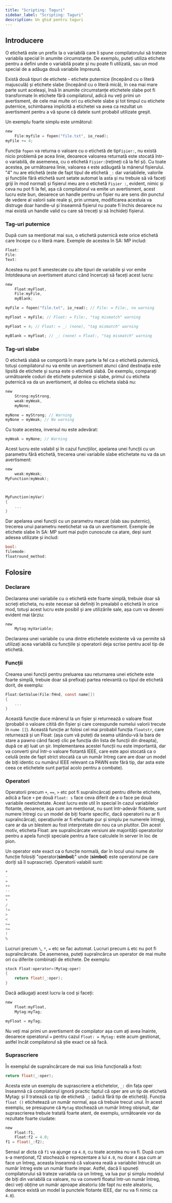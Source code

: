 ```yaml
---
title: "Scripting: Taguri"
sidebar_label: "Scripting: Taguri"
description: Un ghid pentru taguri
---
```


## Introducere

O etichetă este un prefix la o variabilă care îi spune compilatorului să trateze variabila special în anumite circumstanțe. De exemplu, puteți utiliza etichete pentru a defini unde o variabilă poate și nu poate fi utilizată, sau un mod special de a adăuga două variabile împreună.

Există două tipuri de etichete - etichete puternice (începând cu o literă majusculă) și etichete slabe (începând cu o literă mică), în cea mai mare parte sunt aceleași, însă în anumite circumstanțe etichetele slabe pot fi transformate în etichete fără compilatorul, adică nu veți primi un avertisment, de cele mai multe ori cu etichete slabe și tot timpul cu etichete puternice, schimbarea implicită a etichetei va avea ca rezultat un avertisment pentru a vă spune că datele sunt probabil utilizate greșit.

Un exemplu foarte simplu este următorul:

```c
new
    File:myfile = fopen("file.txt", io_read);
myFile += 4;
```

Funcția `fopen` va returna o valoare cu o etichetă de tip`Fișier:`, nu există nicio problemă pe acea linie, deoarece valoarea returnată este stocată într-o variabilă, de asemenea, cu o etichetă `Fișier:`(rețineți că la fel și). Cu toate acestea, pe următoarea linie, valoarea `4` este adăugată la mânerul fișierului. "4" nu are etichetă (este de fapt tipul de etichetă `_:` dar variabilele, valorile și funcțiile fără etichetă sunt setate automat la asta și nu trebuie să vă faceți griji în mod normal) și fișierul meu are o etichetă `Fișier :`, evident, nimic și ceva nu pot fi la fel, așa că compilatorul va emite un avertisment, acest lucru este bun, deoarece un handle pentru un fișier nu are sens din punctul de vedere al valorii sale reale și, prin urmare, modificarea acestuia va distruge doar handle-ul și înseamnă fișierul nu poate fi închis deoarece nu mai există un handle valid cu care să treceți și să închideți fișierul.

### Tag-uri puternice

După cum sa menționat mai sus, o etichetă puternică este orice etichetă care începe cu o literă mare. Exemple de acestea în SA: MP includ:

```c
Float:
File:
Text:
```

Acestea nu pot fi amestecate cu alte tipuri de variabile și vor emite întotdeauna un avertisment atunci când încercați să faceți acest lucru:

```c
new
    Float:myFloat,
    File:myFile,
    myBlank;

myFile = fopen("file.txt", io_read); // File: = File:, no warning

myFloat = myFile; // Float: = File:, "tag mismatch" warning

myFloat = 4; // Float: = _: (none), "tag mismatch" warning

myBlank = myFloat; // _: (none) = Float:, "tag mismatch" warning
```

### Tag-uri slabe

O etichetă slabă se comportă în mare parte la fel ca o etichetă puternică, totuși compilatorul nu va emite un avertisment atunci când destinația este lipsită de etichete și sursa este o etichetă slabă. De exemplu, comparați următoarele coduri de etichete puternice și slabe, primul cu eticheta puternică va da un avertisment, al doilea cu eticheta slabă nu:

```c
new
    Strong:myStrong,
    weak:myWeak,
    myNone;

myNone = myStrong; // Warning
myNone = myWeak; // No warning
```

Cu toate acestea, inversul nu este adevărat:

```c
myWeak = myNone; // Warning
```

Acest lucru este valabil și în cazul funcțiilor, apelarea unei funcții cu un parametru fără etichetă, trecerea unei variabile slabe etichetate nu va da un avertisment:

```c
new
    weak:myWeak;
MyFunction(myWeak);



MyFunction(myVar)
{
    ...
}
```

Dar apelarea unei funcții cu un parametru marcat (slab sau puternic), trecerea unui parametru neetichetat va da un avertisment. Exemple de etichete slabe în SA: MP sunt mai puțin cunoscute ca atare, deși sunt adesea utilizate și includ:

```c
bool:
filemode:
floatround_method:
```

## Folosire

### Declarare

Declararea unei variabile cu o etichetă este foarte simplă, trebuie doar să scrieți eticheta, nu este necesar să definiți în prealabil o etichetă în orice mod, totuși acest lucru este posibil și are utilizările sale, așa cum va deveni evident mai târziu:

```c
new
    Mytag:myVariable;
```

Declararea unei variabile cu una dintre etichetele existente vă va permite să utilizați acea variabilă cu funcțiile și operatorii deja scrise pentru acel tip de etichetă.

### Funcții

Crearea unei funcții pentru preluarea sau returnarea unei etichete este foarte simplă, trebuie doar să prefixați partea relevantă cu tipul de etichetă dorit, de exemplu:

```c
Float:GetValue(File:fHnd, const name[])
{
    ...
}
```

Această funcție duce mânerul la un fișier și returnează o valoare float (probabil o valoare citită din fișier și care corespunde numelui valorii trecute în `nume []`). Această funcție ar folosi cel mai probabil funcția `floatstr`, care returnează și un Float: (așa cum vă puteți da seama uitându-vă la bara de stare a pawno când faceți clic pe funcția din lista de funcții din dreapta), după ce ați luat un șir. Implementarea acestei funcții nu este importantă, dar va converti șirul într-o valoare flotantă IEEE, care este apoi stocată ca o celulă (este de fapt strict stocată ca un număr întreg care are doar un model de biți identic cu numărul IEEE relevant ca PAWN este fără tip, dar asta este ceea ce etichetele sunt parțial acolo pentru a combate).

### Operatori

Operatorii precum `+`, `==`, `>` etc pot fi supraîncărcați pentru diferite etichete, adică a face `+` pe două `Float: s` face ceva diferit de a o face pe două variabile neetichetate. Acest lucru este util în special în cazul variabilelor flotante, deoarece, așa cum am menționat, nu sunt într-adevăr flotante, sunt numere întregi cu un model de biți foarte specific, dacă operatorii nu ar fi supraîncărcați, operațiunile ar fi efectuate pur și simplu pe numerele întregi, care ar da un blestem au fost interpretate din nou ca un plutitor. Din acest motiv, eticheta Float: are supraîncărcate versiuni ale majorității operatorilor pentru a apela funcții speciale pentru a face calculele în server în loc de pion.

Un operator este exact ca o funcție normală, dar în locul unui nume de funcție folosiți "operator(**simbol**)" unde (**simbol**) este operatorul pe care doriți să îl suprascrieți. Operatorii valabili sunt:

```c
+
-
=
++
--
==
*
/
!=
>
<
>=
<=
!
%
```

Lucruri precum `\`, `*`, `=` etc se fac automat. Lucruri precum `&` etc nu pot fi supraîncărcate. De asemenea, puteți supraîncărca un operator de mai multe ori cu diferite combinații de etichete. De exemplu:

```c
stock Float:operator=(Mytag:oper)
{
    return float(_:oper);
}
```

Dacă adăugați acest lucru la cod și faceți:

```c
new
    Float:myFloat,
    Mytag:myTag;

myFloat = myTag;
```

Nu veți mai primi un avertisment de compilator așa cum ați avea înainte, deoarece operatorul `=` pentru cazul `Float: = Mytag:` este acum gestionat, astfel încât compilatorul să știe exact ce să facă.

### Suprascriere

În exemplul de supraîncărcare de mai sus linia funcțională a fost:

```c
return float(_:oper);
```

Acesta este un exemplu de suprascriere a etichetelor, `_:` din fața oper înseamnă că compilatorul ignoră practic faptul că oper are un tip de etichetă Mytag: și îl tratează ca tip de etichetă `_:` (adică fără tip de etichetă). Funcția `float ()` etichetează un număr normal, așa că trebuie trecut unul. În acest exemplu, se presupune că `Mytag` stochează un număr întreg obișnuit, dar suprascrierea trebuie tratată foarte atent, de exemplu, următoarele vor da rezultate foarte ciudate:

```c
new
    Float:f1,
    Float:f2 = 4.0;
f1 = float(_:f2);
```

Sensul ar dicta că `f1` va ajunge ca `4.0`, cu toate acestea nu va fi. După cum s-a menționat, f2 stochează o reprezentare a lui `4.0`, nu doar `4` așa cum ar face un întreg, aceasta înseamnă că valoarea reală a variabilei întrucât un număr întreg este un număr foarte impar. Astfel, dacă îi spuneți compilatorului să trateze variabila ca un întreg, va lua pur și simplu modelul de biți din variabilă ca valoare, nu va converti floatul într-un număr întreg, deci veți obține un număr aproape aleatoriu (de fapt nu este aleatoriu, deoarece există un model la punctele flotante IEEE, dar nu va fi nimic ca `4.0`).
